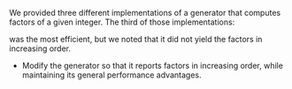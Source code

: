 We provided three different implementations of a generator that computes factors of a given integer. The third of those implementations:


was the most efficient, but we noted that it did not yield the factors in increasing order.

- Modify the generator so that it reports factors in increasing order, while maintaining its general performance advantages.